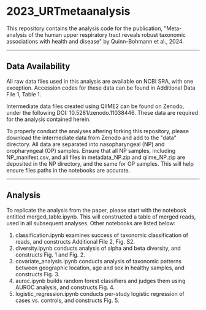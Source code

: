 # 2023_URTmetaanalysis
This repository contains the analysis code for the publication, "Meta-analysis of the human upper respiratory tract reveals robust taxonomic associations with health and disease" by Quinn-Bohmann et al., 2024. 
_____

## Data Availability
All raw data files used in this analysis are available on NCBI SRA, with one exception. Accession codes for these data can be found in Additional Data File 1, Table 1. 

Intermediate data files created using QIIME2 can be found on Zenodo, under the following DOI: 10.5281/zenodo.11038446. These data are required for the analysis contained herein. 

To properly conduct the analyses aftering forking this repository, please download the intermediate data from Zenodo and add to the "data" directory. All data are separated into nasopharyngeal (NP) and oropharyngeal (OP) samples. Ensure that all NP samples, including NP_manifest.csv, and all files in metadata_NP.zip and qiime_NP.zip are deposited in the NP directory, and the same for OP samples. This will help ensure files paths in the notebooks are accurate. 

_____

## Analysis
To replicate the analysis from the paper, please start with the notebook entitled merged_table.ipynb. This will constructed a table of merged reads, used in all subsequent analyses. Other notebooks are listed below:

1. classification.ipynb examines success of taxonomic classification of reads, and constructs Additional File 2, Fig. S2. 
2. diversity.ipynb conducts analysis of alpha and beta diversity, and constructs Fig. 1 and Fig. 2.
3. covariate_analysis.ipynb conducts analysis of taxonomic patterns between geographic location, age and sex in healthy samples, and constructs Fig. 3.
4. auroc.ipynb builds random forest classifiers and judges them using AUROC analysis, and constructs Fig. 4.
5. logistic_regression.ipynb conducts per-study logistic regression of cases vs. controls, and constructs Fig. 5.  
